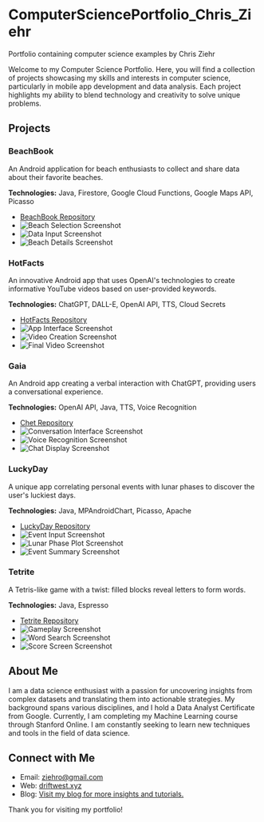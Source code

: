 # ComputerSciencePortfolio_Chris_Ziehr
Portfolio containing computer science examples by Chris Ziehr

Welcome to my Computer Science Portfolio. Here, you will find a collection of projects showcasing my skills and interests in computer science, particularly in mobile app development and data analysis. Each project highlights my ability to blend technology and creativity to solve unique problems.

## Projects

### BeachBook
An Android application for beach enthusiasts to collect and share data about their favorite beaches.

**Technologies:** Java, Firestore, Google Cloud Functions, Google Maps API, Picasso

- [BeachBook Repository](https://github.com/ziehro/BeachBook)
- ![Beach Selection Screenshot](app1.png)
- ![Data Input Screenshot](app2.png)
- ![Beach Details Screenshot](app3.png)

### HotFacts
An innovative Android app that uses OpenAI's technologies to create informative YouTube videos based on user-provided keywords.

**Technologies:** ChatGPT, DALL-E, OpenAI API, TTS, Cloud Secrets

- [HotFacts Repository](https://github.com/ziehro/HotFacts)
- ![App Interface Screenshot](hotfacts1.png)
- ![Video Creation Screenshot](hotfacts2.png)
- ![Final Video Screenshot](hotfacts3.png)

### Gaia
An Android app creating a verbal interaction with ChatGPT, providing users a conversational experience.

**Technologies:** OpenAI API, Java, TTS, Voice Recognition

- [Chet Repository](https://github.com/ziehro/Chet)
- ![Conversation Interface Screenshot](gaia1.png)
- ![Voice Recognition Screenshot](gaia2.png)
- ![Chat Display Screenshot](gaia3.png)

### LuckyDay
A unique app correlating personal events with lunar phases to discover the user's luckiest days.

**Technologies:** Java, MPAndroidChart, Picasso, Apache

- [LuckyDay Repository](https://github.com/ziehro/LuckyDay)
- ![Event Input Screenshot](luckyday2.png)
- ![Lunar Phase Plot Screenshot](luckyday3.png)
- ![Event Summary Screenshot](luckyday4.png)

### Tetrite
A Tetris-like game with a twist: filled blocks reveal letters to form words.

**Technologies:** Java, Espresso

- [Tetrite Repository](https://github.com/ziehro/Tetrite)
- ![Gameplay Screenshot](images/Tetrite/gameplay.png)
- ![Word Search Screenshot](images/Tetrite/word_search.png)
- ![Score Screen Screenshot](images/Tetrite/score_screen.png)

## About Me

I am a data science enthusiast with a passion for uncovering insights from complex datasets and translating them into actionable strategies. My background spans various disciplines, and I hold a Data Analyst Certificate from Google. Currently, I am completing my Machine Learning course through Stanford Online. I am constantly seeking to learn new techniques and tools in the field of data science.

## Connect with Me

- Email: [ziehro@gmail.com](mailto:ziehro@gmail.com)
- Web: [driftwest.xyz](https://driftwest.xyz)
- Blog: [Visit my blog for more insights and tutorials.](https://driftwest.xyz/blog)

Thank you for visiting my portfolio!
